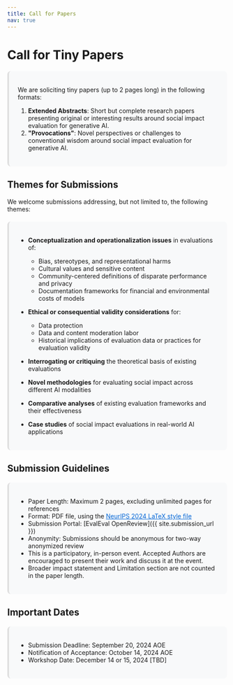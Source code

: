 ```yaml
---
title: Call for Papers
nav: true
---
```


<style>
  .highlight {
    font-weight: bold;
  }
  .container {
    background-color: #f8f9fa;
    border-radius: 8px;
    padding: 20px;
    margin-top: 20px;
    border-left: 4px solid #e0e0e0;
  }
  a {
    color: #0366d6;
  }
</style>

# Call for Tiny Papers

<div class="container" markdown="1">

We are soliciting tiny papers (up to 2 pages long) in the following formats:

1. **Extended Abstracts**: Short but complete research papers presenting original or interesting results around social impact evaluation for generative AI.
2. **"Provocations"**: Novel perspectives or challenges to conventional wisdom around social impact evaluation for generative AI.

</div>

## Themes for Submissions

We welcome submissions addressing, but not limited to, the following themes:

<div class="container" markdown="1">

- <span class="highlight">Conceptualization and operationalization issues</span> in evaluations of:
  - Bias, stereotypes, and representational harms
  - Cultural values and sensitive content
  - Community-centered definitions of disparate performance and privacy
  - Documentation frameworks for financial and environmental costs of models
    

- <span class="highlight">Ethical or consequential validity considerations</span> for:
  - Data protection
  - Data and content moderation labor
  - Historical implications of evaluation data or practices for evaluation validity
    

- <span class="highlight">Interrogating or critiquing</span> the theoretical basis of existing evaluations

- <span class="highlight">Novel methodologies</span> for evaluating social impact across different AI modalities

- <span class="highlight">Comparative analyses</span> of existing evaluation frameworks and their effectiveness

- <span class="highlight">Case studies</span> of social impact evaluations in real-world AI applications

</div>

## Submission Guidelines

<div class="container" markdown="1">

- Paper Length: Maximum 2 pages, excluding unlimited pages for references
- Format: PDF file, using the [NeurIPS 2024 LaTeX style file](https://neurips.cc/Conferences/2024/PaperInformation/StyleFiles)
- Submission Portal: [EvalEval OpenReview]({{ site.submission_url }})
- Anonymity: Submissions should be anonymous for two-way anonymized review
- This is a participatory, in-person event. Accepted Authors are encouraged to present their work and discuss it at the event.
- Broader impact statement and Limitation section are not counted in the paper length.

</div>

## Important Dates

<div class="container" markdown="1">

- Submission Deadline: September 20, 2024 AOE
- Notification of Acceptance: October 14, 2024 AOE
- Workshop Date: December 14 or 15, 2024 [TBD]

</div>
